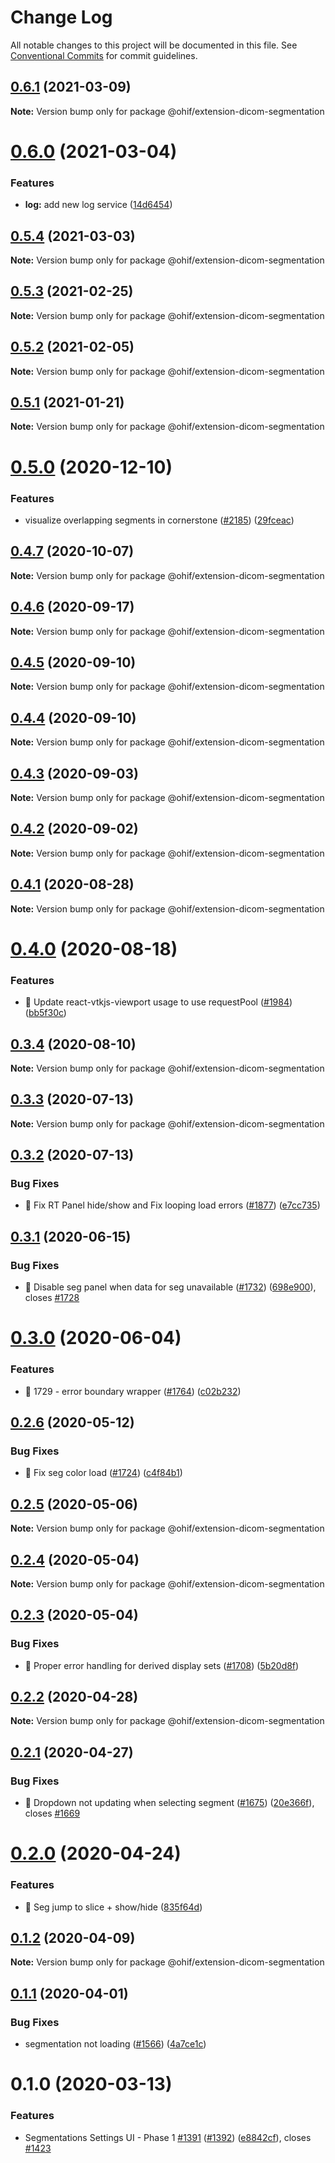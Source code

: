 # Change Log

All notable changes to this project will be documented in this file.
See [Conventional Commits](https://conventionalcommits.org) for commit guidelines.

## [0.6.1](https://github.com/OHIF/Viewers/compare/@ohif/extension-dicom-segmentation@0.6.0...@ohif/extension-dicom-segmentation@0.6.1) (2021-03-09)

**Note:** Version bump only for package @ohif/extension-dicom-segmentation





# [0.6.0](https://github.com/OHIF/Viewers/compare/@ohif/extension-dicom-segmentation@0.5.4...@ohif/extension-dicom-segmentation@0.6.0) (2021-03-04)


### Features

* **log:** add new log service ([14d6454](https://github.com/OHIF/Viewers/commit/14d6454eafaa2ccb50e133c2945c9558052ea27e))





## [0.5.4](https://github.com/OHIF/Viewers/compare/@ohif/extension-dicom-segmentation@0.5.3...@ohif/extension-dicom-segmentation@0.5.4) (2021-03-03)

**Note:** Version bump only for package @ohif/extension-dicom-segmentation





## [0.5.3](https://github.com/OHIF/Viewers/compare/@ohif/extension-dicom-segmentation@0.5.2...@ohif/extension-dicom-segmentation@0.5.3) (2021-02-25)

**Note:** Version bump only for package @ohif/extension-dicom-segmentation





## [0.5.2](https://github.com/OHIF/Viewers/compare/@ohif/extension-dicom-segmentation@0.5.1...@ohif/extension-dicom-segmentation@0.5.2) (2021-02-05)

**Note:** Version bump only for package @ohif/extension-dicom-segmentation





## [0.5.1](https://github.com/OHIF/Viewers/compare/@ohif/extension-dicom-segmentation@0.5.0...@ohif/extension-dicom-segmentation@0.5.1) (2021-01-21)

**Note:** Version bump only for package @ohif/extension-dicom-segmentation





# [0.5.0](https://github.com/OHIF/Viewers/compare/@ohif/extension-dicom-segmentation@0.4.7...@ohif/extension-dicom-segmentation@0.5.0) (2020-12-10)


### Features

* visualize overlapping segments in cornerstone ([#2185](https://github.com/OHIF/Viewers/issues/2185)) ([29fceac](https://github.com/OHIF/Viewers/commit/29fceacee97d51f1952a0f6b574c66596d32c201))





## [0.4.7](https://github.com/OHIF/Viewers/compare/@ohif/extension-dicom-segmentation@0.4.6...@ohif/extension-dicom-segmentation@0.4.7) (2020-10-07)

**Note:** Version bump only for package @ohif/extension-dicom-segmentation





## [0.4.6](https://github.com/OHIF/Viewers/compare/@ohif/extension-dicom-segmentation@0.4.5...@ohif/extension-dicom-segmentation@0.4.6) (2020-09-17)

**Note:** Version bump only for package @ohif/extension-dicom-segmentation





## [0.4.5](https://github.com/OHIF/Viewers/compare/@ohif/extension-dicom-segmentation@0.4.4...@ohif/extension-dicom-segmentation@0.4.5) (2020-09-10)

**Note:** Version bump only for package @ohif/extension-dicom-segmentation





## [0.4.4](https://github.com/OHIF/Viewers/compare/@ohif/extension-dicom-segmentation@0.4.3...@ohif/extension-dicom-segmentation@0.4.4) (2020-09-10)

**Note:** Version bump only for package @ohif/extension-dicom-segmentation





## [0.4.3](https://github.com/OHIF/Viewers/compare/@ohif/extension-dicom-segmentation@0.4.2...@ohif/extension-dicom-segmentation@0.4.3) (2020-09-03)

**Note:** Version bump only for package @ohif/extension-dicom-segmentation





## [0.4.2](https://github.com/OHIF/Viewers/compare/@ohif/extension-dicom-segmentation@0.4.1...@ohif/extension-dicom-segmentation@0.4.2) (2020-09-02)

**Note:** Version bump only for package @ohif/extension-dicom-segmentation





## [0.4.1](https://github.com/OHIF/Viewers/compare/@ohif/extension-dicom-segmentation@0.4.0...@ohif/extension-dicom-segmentation@0.4.1) (2020-08-28)

**Note:** Version bump only for package @ohif/extension-dicom-segmentation





# [0.4.0](https://github.com/OHIF/Viewers/compare/@ohif/extension-dicom-segmentation@0.3.4...@ohif/extension-dicom-segmentation@0.4.0) (2020-08-18)


### Features

* 🎸 Update react-vtkjs-viewport usage to use requestPool ([#1984](https://github.com/OHIF/Viewers/issues/1984)) ([bb5f30c](https://github.com/OHIF/Viewers/commit/bb5f30ce2a0192d2e021beaaadfff22fd38e17b9))





## [0.3.4](https://github.com/OHIF/Viewers/compare/@ohif/extension-dicom-segmentation@0.3.3...@ohif/extension-dicom-segmentation@0.3.4) (2020-08-10)

**Note:** Version bump only for package @ohif/extension-dicom-segmentation





## [0.3.3](https://github.com/OHIF/Viewers/compare/@ohif/extension-dicom-segmentation@0.3.2...@ohif/extension-dicom-segmentation@0.3.3) (2020-07-13)

**Note:** Version bump only for package @ohif/extension-dicom-segmentation





## [0.3.2](https://github.com/OHIF/Viewers/compare/@ohif/extension-dicom-segmentation@0.3.1...@ohif/extension-dicom-segmentation@0.3.2) (2020-07-13)


### Bug Fixes

* 🐛 Fix RT Panel hide/show and Fix looping load errors ([#1877](https://github.com/OHIF/Viewers/issues/1877)) ([e7cc735](https://github.com/OHIF/Viewers/commit/e7cc735c03d02eeb0d3af4ba02c15ed4f81bbec2))





## [0.3.1](https://github.com/OHIF/Viewers/compare/@ohif/extension-dicom-segmentation@0.3.0...@ohif/extension-dicom-segmentation@0.3.1) (2020-06-15)


### Bug Fixes

* 🐛 Disable seg panel when data for seg unavailable ([#1732](https://github.com/OHIF/Viewers/issues/1732)) ([698e900](https://github.com/OHIF/Viewers/commit/698e900b85121d3c2a46747c443ef69fb7a8c95b)), closes [#1728](https://github.com/OHIF/Viewers/issues/1728)





# [0.3.0](https://github.com/OHIF/Viewers/compare/@ohif/extension-dicom-segmentation@0.2.6...@ohif/extension-dicom-segmentation@0.3.0) (2020-06-04)


### Features

* 🎸 1729 - error boundary wrapper ([#1764](https://github.com/OHIF/Viewers/issues/1764)) ([c02b232](https://github.com/OHIF/Viewers/commit/c02b232b0cc24f38af5d5e3831d987d048e60ada))





## [0.2.6](https://github.com/OHIF/Viewers/compare/@ohif/extension-dicom-segmentation@0.2.5...@ohif/extension-dicom-segmentation@0.2.6) (2020-05-12)


### Bug Fixes

* 🐛 Fix seg color load ([#1724](https://github.com/OHIF/Viewers/issues/1724)) ([c4f84b1](https://github.com/OHIF/Viewers/commit/c4f84b1174d04ba84d37ed89b6d7ab541be28181))





## [0.2.5](https://github.com/OHIF/Viewers/compare/@ohif/extension-dicom-segmentation@0.2.4...@ohif/extension-dicom-segmentation@0.2.5) (2020-05-06)

**Note:** Version bump only for package @ohif/extension-dicom-segmentation





## [0.2.4](https://github.com/OHIF/Viewers/compare/@ohif/extension-dicom-segmentation@0.2.3...@ohif/extension-dicom-segmentation@0.2.4) (2020-05-04)

**Note:** Version bump only for package @ohif/extension-dicom-segmentation





## [0.2.3](https://github.com/OHIF/Viewers/compare/@ohif/extension-dicom-segmentation@0.2.2...@ohif/extension-dicom-segmentation@0.2.3) (2020-05-04)


### Bug Fixes

* 🐛 Proper error handling for derived display sets ([#1708](https://github.com/OHIF/Viewers/issues/1708)) ([5b20d8f](https://github.com/OHIF/Viewers/commit/5b20d8f323e4b3ef9988f2f2ab672d697b6da409))





## [0.2.2](https://github.com/OHIF/Viewers/compare/@ohif/extension-dicom-segmentation@0.2.1...@ohif/extension-dicom-segmentation@0.2.2) (2020-04-28)

**Note:** Version bump only for package @ohif/extension-dicom-segmentation





## [0.2.1](https://github.com/OHIF/Viewers/compare/@ohif/extension-dicom-segmentation@0.2.0...@ohif/extension-dicom-segmentation@0.2.1) (2020-04-27)


### Bug Fixes

* 🐛 Dropdown not updating when selecting segment ([#1675](https://github.com/OHIF/Viewers/issues/1675)) ([20e366f](https://github.com/OHIF/Viewers/commit/20e366ffbd76781f48dc99c9f59e24b255b5e5df)), closes [#1669](https://github.com/OHIF/Viewers/issues/1669)





# [0.2.0](https://github.com/OHIF/Viewers/compare/@ohif/extension-dicom-segmentation@0.1.2...@ohif/extension-dicom-segmentation@0.2.0) (2020-04-24)


### Features

* 🎸 Seg jump to slice + show/hide ([835f64d](https://github.com/OHIF/Viewers/commit/835f64d47a9994f6a25aaf3941a4974e215e7e7f))





## [0.1.2](https://github.com/OHIF/Viewers/compare/@ohif/extension-dicom-segmentation@0.1.1...@ohif/extension-dicom-segmentation@0.1.2) (2020-04-09)

**Note:** Version bump only for package @ohif/extension-dicom-segmentation





## [0.1.1](https://github.com/OHIF/Viewers/compare/@ohif/extension-dicom-segmentation@0.1.0...@ohif/extension-dicom-segmentation@0.1.1) (2020-04-01)


### Bug Fixes

* segmentation not loading ([#1566](https://github.com/OHIF/Viewers/issues/1566)) ([4a7ce1c](https://github.com/OHIF/Viewers/commit/4a7ce1c09324d74c61048393e3a2427757e4001a))





# 0.1.0 (2020-03-13)


### Features

* Segmentations Settings UI - Phase 1 [#1391](https://github.com/OHIF/Viewers/issues/1391) ([#1392](https://github.com/OHIF/Viewers/issues/1392)) ([e8842cf](https://github.com/OHIF/Viewers/commit/e8842cf8aebde98db7fc123e4867c8288552331f)), closes [#1423](https://github.com/OHIF/Viewers/issues/1423)

